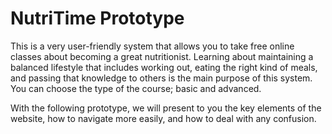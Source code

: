 # NutriTime Prototype 
This is a very user-friendly system that allows you to take free online classes about becoming a great nutritionist. Learning about maintaining a balanced lifestyle that includes working out, eating the right kind of meals, and passing that knowledge to others is the main purpose of this system. You can choose the type of the course; basic and advanced.

With the following prototype, we will present to you the key elements of the website, how to navigate more easily, and how to deal with any confusion. 
